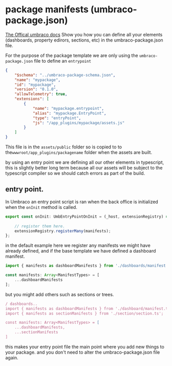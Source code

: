 # package manifests (umbraco-package.json)

[The Offical umbraco docs](https://docs.umbraco.com/umbraco-backoffice/tutorials/creating-a-custom-dashboard) Show you how you can define all your elements (dashboards, property edirors, sections, etc) in the umbraco-package.json file.

For the purpose of the package template we are only using the `umbraco-package.json` file to define an `entrypoint`

```json
{
    "$schema": "../umbraco-package-schema.json",
    "name": "mypackage",
    "id": "mypackage",
    "version": "0.1.0",
    "allowTelemetry": true,
    "extensions": [
        {
            "name": "mypackage.entrypoint",
            "alias": "mypackage.EntryPoint",
            "type": "entryPoint",
            "js": "/app_plugins/mypackage/assets.js"
        }
    ]
}
```
This file is in the `assets/public` folder so is copied to to the`wwwroot/app_plugins/packagename` folder when the assets are built.

by using an entry point we are defining all our other elements in typescript, this is slightly better long term because all our assets will be subject to the typescript compiler so we should catch errors as part of the build. 

## entry point. 
In Umbraco an entry point script is ran when the back office is initialized when the `onInit` method is called. 

```ts
export const onInit: UmbEntryPointOnInit = (_host, extensionRegistry) => {
    
    // register them here. 
    extensionRegistry.registerMany(manifests);
};
```

in the default example here we register any manifests we might have already defined, and if the base template we have defined a dashboard manifest. 

```ts
import { manifests as dashboardManifests } from './dashboards/manifest.ts';

const manifests: Array<ManifestTypes> = [
    ...dashboardManifests
];
```

but you might add others such as sections or trees.

```ts
/ dashboards..
import { manifests as dashboardManifests } from './dashboard/manifest.ts';
import { manifests as sectionManifests } from './section/section.ts';

const manifests: Array<ManifestTypes> = [
    ...dashboardManifests,
    ...sectionManifests
]
```

this makes your entry point file the main point where you add new things to your package. and you don't need to alter the umbraco-package.json file again. 


